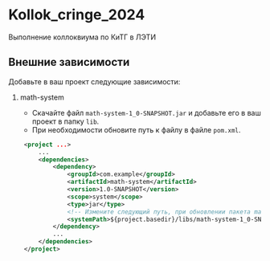 # Kollok_cringe_2024

Выполнение коллоквиума по КиТГ в ЛЭТИ

## Внешние зависимости

Добавьте в ваш проект следующие зависимости:

1. math-system
   - Скачайте файл `math-system-1_0-SNAPSHOT.jar` и добавьте его в ваш проект в папку `lib`.
   - При необходимости обновите путь к файлу в файле `pom.xml`.
  
   ```xml
    <project ...>
        ...
        <dependencies>
            <dependency>
                <groupId>com.example</groupId>
                <artifactId>math-system</artifactId>
                <version>1.0-SNAPSHOT</version>
                <scope>system</scope>
                <type>jar</type>
                <!-- Измените следующий путь, при обновлении пакета math-system -->
                <systemPath>${project.basedir}/libs/math-system-1_0-SNAPSHOT.jar</systemPath> 
            </dependency>
            ...
        </dependencies>
    </project>
   ```

